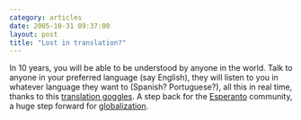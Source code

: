 ```yaml
---
category: articles
date: 2005-10-31 09:37:00
layout: post
title: "Lost in translation?"
---
```


In 10 years, you will be able to be understood by anyone in the world. Talk to anyone in your preferred language (say English), they will listen to you in whatever language they want to (Spanish? Portuguese?), all this in real time, thanks to this <a href="http://www.pittsburghlive.com/x/tribune-review/trib/regional/s_388625.html">translation goggles</a>. A step back for the <a href="http://en.wikipedia.org/wiki/Esperanto">Esperanto</a> community, a huge step forward for <a href="http://en.wikipedia.org/wiki/Globalization">globalization</a>.
